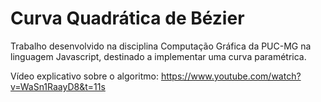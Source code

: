 # Curva Quadrática de Bézier

Trabalho desenvolvido na disciplina Computação Gráfica da PUC-MG na linguagem Javascript, destinado a implementar uma curva paramétrica.


Vídeo explicativo sobre o algoritmo: https://www.youtube.com/watch?v=WaSn1RaayD8&t=11s
